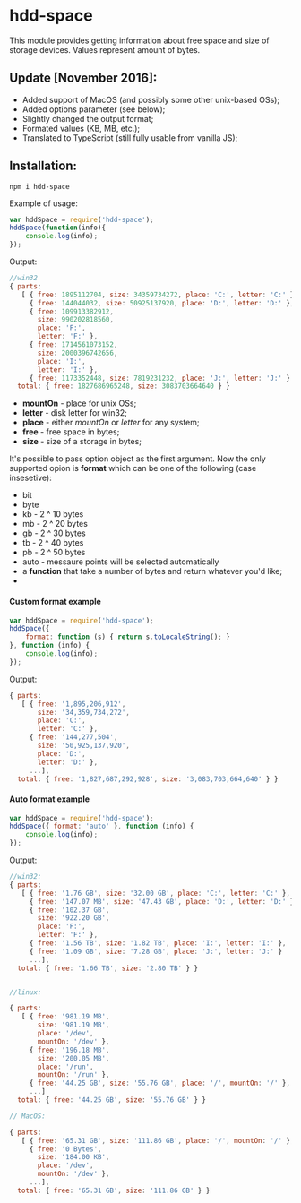 # hdd-space

This module provides getting information about free space and size of storage devices.
Values represent amount of bytes.

## Update [November 2016]:
- Added support of MacOS (and possibly some other unix-based OSs);
- Added options parameter (see below);
- Slightly changed the output format;
- Formated values (KB, MB, etc.);
- Translated to TypeScript (still fully usable from vanilla JS);


## Installation:

```
npm i hdd-space
```

Example of usage:

```javascript
var hddSpace = require('hdd-space');
hddSpace(function(info){
	console.log(info);
});
```

Output:
```js
//win32
{ parts: 
   [ { free: 1895112704, size: 34359734272, place: 'C:', letter: 'C:' },
     { free: 144044032, size: 50925137920, place: 'D:', letter: 'D:' },
     { free: 109913382912,
       size: 990202818560,
       place: 'F:',
       letter: 'F:' },
     { free: 1714561073152,
       size: 2000396742656,
       place: 'I:',
       letter: 'I:' },
     { free: 1173352448, size: 7819231232, place: 'J:', letter: 'J:' } ],
  total: { free: 1827686965248, size: 3083703664640 } }
```

- **mountOn** - place for unix OSs;
- **letter** - disk letter for win32;
- **place** - either *mountOn* or *letter* for any system;
- **free** - free space in bytes;
- **size** - size of a storage in bytes;

It's possible to pass option object as the first argument.
Now the only supported opion is **format** which can be one of the following (case insesetive):
- bit 
- byte
- kb - 2 ^ 10 bytes
- mb - 2 ^ 20 bytes
- gb - 2 ^ 30 bytes
- tb - 2 ^ 40 bytes
- pb - 2 ^ 50 bytes
- auto - messaure points will be selected automatically
- a **function** that take a number of bytes and return whatever you'd like;
- 
#### Custom format example
```js
var hddSpace = require('hdd-space');
hddSpace({
    format: function (s) { return s.toLocaleString(); }
}, function (info) {
    console.log(info);
});
```
Output:
```js
{ parts: 
   [ { free: '1,895,206,912',
       size: '34,359,734,272',
       place: 'C:',
       letter: 'C:' },
     { free: '144,277,504',
       size: '50,925,137,920',
       place: 'D:',
       letter: 'D:' },
     ...],
  total: { free: '1,827,687,292,928', size: '3,083,703,664,640' } }
```
#### Auto format example
```javascript
var hddSpace = require('hdd-space');
hddSpace({ format: 'auto' }, function (info) {
    console.log(info);
});
```

Output:

```js
//win32:
{ parts: 
   [ { free: '1.76 GB', size: '32.00 GB', place: 'C:', letter: 'C:' },
     { free: '147.07 MB', size: '47.43 GB', place: 'D:', letter: 'D:' },
     { free: '102.37 GB',
       size: '922.20 GB',
       place: 'F:',
       letter: 'F:' },
     { free: '1.56 TB', size: '1.82 TB', place: 'I:', letter: 'I:' },
     { free: '1.09 GB', size: '7.28 GB', place: 'J:', letter: 'J:' } 
	 ...],
  total: { free: '1.66 TB', size: '2.80 TB' } }


//linux:

{ parts: 
   [ { free: '981.19 MB',
       size: '981.19 MB',
       place: '/dev',
       mountOn: '/dev' },
     { free: '196.18 MB',
       size: '200.05 MB',
       place: '/run',
       mountOn: '/run' },
     { free: '44.25 GB', size: '55.76 GB', place: '/', mountOn: '/' },
     ...]
  total: { free: '44.25 GB', size: '55.76 GB' } }

// MacOS:

{ parts: 
   [ { free: '65.31 GB', size: '111.86 GB', place: '/', mountOn: '/' },
     { free: '0 Bytes',
       size: '184.00 KB',
       place: '/dev',
       mountOn: '/dev' },
     ...],
  total: { free: '65.31 GB', size: '111.86 GB' } }

```